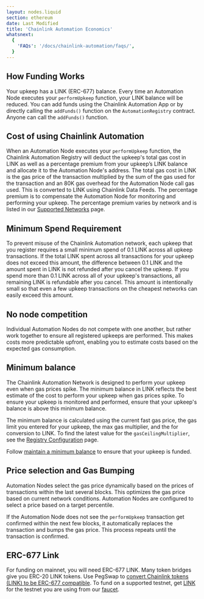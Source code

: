 ```yaml
---
layout: nodes.liquid
section: ethereum
date: Last Modified
title: 'Chainlink Automation Economics'
whatsnext:
  {
    'FAQs': '/docs/chainlink-automation/faqs/',
  }
---
```


## How Funding Works

Your upkeep has a LINK (ERC-677) balance. Every time an Automation Node executes your `performUpkeep` function, your LINK balance will be reduced. You can add funds using the Chainlink Automation App or by directly calling the `addFunds()` function on the `AutomationRegistry` contract. Anyone can call the `addFunds()` function.

## Cost of using Chainlink Automation

When an Automation Node executes your `performUpkeep` function, the Chainlink Automation Registry will deduct the upkeep's total gas cost in LINK as well as a percentage premium from your upkeep’s LINK balance and allocate it to the Automation Node's address. The total gas cost in LINK is the gas price of the transaction multiplied by the sum of the gas used for the transaction and an 80K gas overhead for the Automation Node call gas used. This is converted to LINK using Chainlink Data Feeds. The percentage premium is to compensate the Automation Node for monitoring and performing your upkeep. The percentage premium varies by network and is listed in our [Supported Networks](../supported-networks/#configurations) page.


## Minimum Spend Requirement

To prevent misuse of the Chainlink Automation network, each upkeep that you register requires a small minimum spend of 0.1 LINK across all upkeep transactions. If the total LINK spent across all transactions for your upkeep does not exceed this amount, the difference between 0.1 LINK and the amount spent in LINK is not refunded after you cancel the upkeep. If you spend more than 0.1 LINK across all of your upkeep's transactions, all remaining LINK is refundable after you cancel. This amount is intentionally small so that even a few upkeep transactions on the cheapest networks can easily exceed this amount.

## No node competition

Individual Automation Nodes do not compete with one another, but rather work together to ensure all registered upkeeps are performed. This makes costs more predictable upfront, enabling you to estimate costs based on the expected gas consumption.

## Minimum balance

The Chainlink Automation Network is designed to perform your upkeep even when gas prices spike. The minimum balance in LINK reflects the best estimate of the cost to perform your upkeep when gas prices spike. To ensure your upkeep is monitored and performed, ensure that your upkeep's balance is above this minimum balance.

The minimum balance is calculated using the current fast gas price, the gas limit you entered for your upkeep, the max gas multiplier, and the for conversion to LINK. To find the latest value for the `gasCeilingMultiplier`, see the [Registry Configuration](../supported-networks/#configurations) page.

Follow [maintain a minimum balance](../manage-upkeeps/#maintain-a-minimum-balance) to ensure that your upkeep is funded.

## Price selection and Gas Bumping

Automation Nodes select the gas price dynamically based on the prices of transactions within the last several blocks. This optimizes the gas price based on current network conditions. Automation Nodes are configured to select a price based on a target percentile.

If the Automation Node does not see the `performUpkeep` transaction get confirmed within the next few blocks, it automatically replaces the transaction and bumps the gas price. This process repeats until the transaction is confirmed.

## ERC-677 Link

For funding on mainnet, you will need ERC-677 LINK. Many token bridges give you ERC-20 LINK tokens. Use PegSwap to [convert Chainlink tokens (LINK) to be ERC-677 compatible](https://pegswap.chain.link/). To fund on a supported testnet, get [LINK](../../link-token-contracts/) for the testnet you are using from our [faucet](https://faucets.chain.link/).
